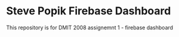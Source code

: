 # Steve Popik Firebase Dashboard

This repository is for DMIT 2008 assignemnt 1 - firebase dashboard